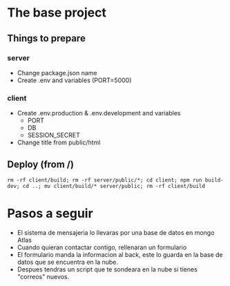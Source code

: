 # The base project

## Things to prepare

### server

* Change package.json name
* Create .env and variables (PORT=5000)

### client

* Create .env.production & .env.development and variables
    * PORT
    * DB
    * SESSION_SECRET
* Change title from public/html

## Deploy (from /)
````
rm -rf client/build; rm -rf server/public/*; cd client; npm run build-dev; cd ..; mv client/build/* server/public; rm -rf client/build
````


# Pasos a seguir

* El sistema de mensajeria lo llevaras por una base de datos en mongo Atlas
* Cuando quieran contactar contigo, rellenaran un formulario
* El formulario manda la informacion al back, este lo guarda en la base de datos que se encuentra en la nube.
* Despues tendras un script que te sondeara en la nube si tienes "correos" nuevos.